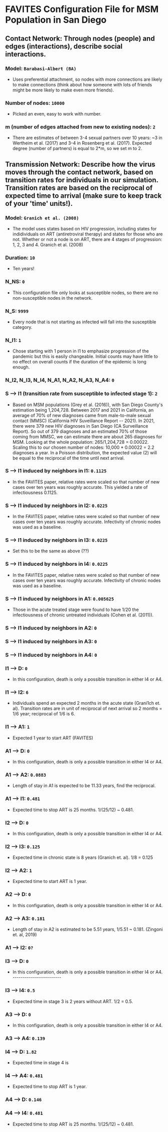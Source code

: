 # FAVITES Configuration File for MSM Population in San Diego

## Contact Network: Through nodes (people) and edges (interactions), describe social interactions.
### Model: `Barabasi-Albert (BA)`
- Uses preferential attachment, so nodes with more connections are likely to make connections (think about how someone with lots of friends might be more likely to make even more friends).
### Number of nodes: `10000`
- Picked an even, easy to work with number.
### m (number of edges attached from new to existing nodes): `2`
- There are estimates of between 3-4 sexual partners over 10 years: ~3 in Wertheim et al. (2017) and 3-4 in Rosenberg et al. (2017). Expected degree (number of partners) is equal to 2*m, so we set m to 2.

## Transmission Network: Describe how the virus moves through the contact network, based on transition rates for individuals in our simulation. Transition rates are based on the reciprocal of expected time to arrival (make sure to keep track of your 'time' units!).
### Model: `Granich et al. (2008)`
- The model uses states based on HIV progression, including states for indidividuals on ART (antiretroviral therapy) and states for those who are not. Whether or not a node is on ART, there are 4 stages of progression: 1, 2, 3 and 4. Granich et al. (2008)
### Duration: `10`
- Ten years!
### N_NS: `0`
- This configuration file only looks at susceptible nodes, so there are no non-susceptible nodes in the network.
### N_S: `9999`
- Every node that is not starting as infected will fall into the susceptible category.
### N_I1: `1`
- Chose starting with 1 person in I1 to emphasize progression of the pandemic but this is easily changeable. Initial counts may have little to no effect on overall counts if the duration of the epidemic is long enough.
### N_I2, N_I3, N_I4, N_A1, N_A2, N_A3, N_A4: `0`
### S --> I1 (transition rate from susceptible to infected stage 1): `2`
- Based on MSM populations (Grey et al. (2016)), with San Diego County's estimation being 1,204,728. Between 2017 and 2021 in California, an average of 70% of new diagnoses came from male-to-male sexual contact (MMSC) (California HIV Suveillance Report -- 2021). In 2021, there were 379 new HIV diagnoses in San Diego (CA Surveillance Report). So out of 379 diagnoses and an estimated 70% of those coming from MMSC, we can estimate there are about 265 diagnoses for MSM. Looking at the whole population: 265/1,204,728 = 0.00022. Scaling this to our chosen number of nodes: 10,000 * 0.00022 = 2.2 diagnoses a year. In a Poisson distribution, the expected value (2) will be equal to the reciprocal of the time until next arrival.
### S --> I1 induced by neighbors in I1: `0.1125`
- In the FAVITES paper, relative rates were scaled so that number of new cases over ten years was roughly accurate. This yielded a rate of infectiousness 0.1125.
### S --> I1 induced by neighbors in I2: `0.0225`
- In the FAVITES paper, relative rates were scaled so that number of new cases over ten years was roughly accurate. Infectivity of chronic nodes was used as a baseline.
### S --> I1 induced by neighbors in I3: `0.0225`
- Set this to be the same as above (??)
### S --> I1 induced by neighbors in I4: `0.0225`
- In the FAVITES paper, relative rates were scaled so that number of new cases over ten years was roughly accurate. Infectivity of chronic nodes was used as a baseline.
### S --> I1 induced by neighbors in A1: `0.005625`
- Those in the acute treated stage were found to have 1/20 the infectiousness of chronic untreated individuals (Cohen et al. (2011)).
### S --> I1 induced by neighbors in A2: `0`
### S --> I1 induced by neighbors in A3: `0`
### S --> I1 induced by neighbors in A4: `0`
### I1 --> D: `0`
- In this configuration, death is only a possible transition in either I4 or A4. 
### I1 --> I2: `6`
- Individuals spend an expected 2 months in the acute state (Grani1ch et. al). Transition rates are in unit of reciprocal of next arrival so 2 months = 1/6 year; reciprocal of 1/6 is 6.
### I1 --> A1: `1`
- Expected 1 year to start ART (FAVITES)
### A1 --> D: `0`
- In this configuration, death is only a possible transition in either I4 or A4. 
### A1 --> A2: `0.0883`
- Length of stay in A1 is expected to be 11.33 years, find the reciprocal.
### A1 --> I1: `0.481`
- Expected time to stop ART is 25 months. 1/(25/12) ~ 0.481.
### I2 --> D: `0`
- In this configuration, death is only a possible transition in either I4 or A4. 
### I2 --> I3: `0.125`
- Expected time in chronic state is 8 years (Granich et. al). 1/8 = 0.125
### I2 --> A2: `1`
- Expected time to start ART is 1 year.
### A2 --> D: `0`
- In this configuration, death is only a possible transition in either I4 or A4. 
### A2 --> A3: `0.181`
- Length of stay in A2 is estimated to be 5.51 years, 1/5.51 ~ 0.181. (Zingoni et. al, 2019)
### A1 --> I2: `0?`
### I3 --> D: `0`
- In this configuration, death is only a possible transition in either I4 or A4. ------------------------
### I3 --> I4: `0.5`
- Expected time in stage 3 is 2 years without ART. 1/2 = 0.5.
### A3 --> D: `0`
- In this configuration, death is only a possible transition in either I4 or A4. 
### A3 --> A4: `0.139`
### I4 --> D: `1.82`
- Expected time in stage 4 is
### I4 --> A4: `0.481`
- Expected time to stop ART is 1 year.
### A4 --> D: `0.146`
### A4 --> I4: `0.481`
- Expected time to stop ART is 25 months. 1/(25/12) ~ 0.481.


